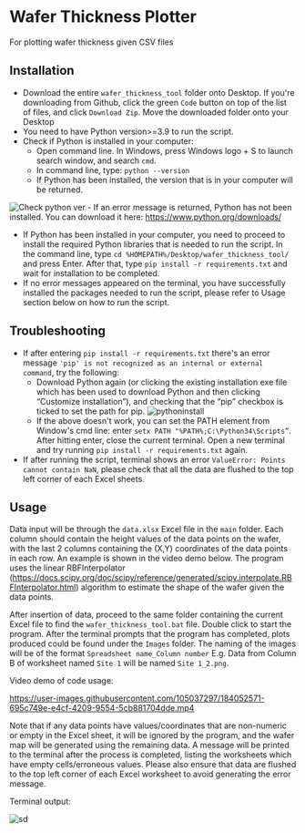 # Wafer Thickness Plotter
For plotting wafer thickness given CSV files

## Installation 
- Download the entire `wafer_thickness_tool` folder onto Desktop. If you're downloading from Github, click the green `Code` button on top of the list of files, and click `Download Zip`. Move the downloaded folder onto your Desktop
- You need to have Python version>=3.9 to run the script. 
- Check if Python is installed in your computer:
    - Open command line. In Windows, press Windows logo + S to launch search window, and search `cmd`. 
    - In command line, type: `python --version`
    - If Python has been installed, the version that is in your computer will be returned. 
    
![Check python ver](https://user-images.githubusercontent.com/105037297/169487975-c7da6c6f-da46-44d2-bda3-5d8dd35987d7.PNG)
    - If an error message is returned, Python has not been installed. You can download it here: https://www.python.org/downloads/
- If Python has been installed in your computer, you need to proceed to install the required Python libraries that is needed to run the script. In the command line, type `cd %HOMEPATH%/Desktop/wafer_thickness_tool/` and press Enter. After that, type `pip install -r requirements.txt` and wait for installation to be completed.
- If no error messages appeared on the terminal, you have successfully installed the packages needed to run the script, please refer to Usage section below on how to run the script. 

## Troubleshooting
- If after entering `pip install -r requirements.txt` there's an error message `'pip' is not recognized as an internal or external command`, try the following:
  - Download Python again (or clicking the existing installation exe file which has been used to download Python and then clicking “Customize installation”), and checking that the “pip” checkbox is ticked to set the path for pip.
![pythoninstall](https://user-images.githubusercontent.com/105037297/175252187-2681279f-16b6-4e63-a583-1d06caa34270.PNG)
  - If the above doesn't work, you can set the PATH element from Window's cmd line: enter `setx PATH "%PATH%;C:\Python34\Scripts”`. After hitting enter, close the current terminal. Open a new terminal and try running `pip install -r requirements.txt` again. 
- If after running the script, terminal shows an error `ValueError: Points cannot contain NaN`, please check that all the data are flushed to the top left corner of each Excel sheets.

## Usage
Data input will be through the `data.xlsx` Excel file in the `main` folder. Each column should contain the height values of the data points on the wafer, with the last 2 columns containing the (X,Y) coordinates of the data points in each row. An example is shown in the video demo below. 
The program uses the linear RBFInterpolator (https://docs.scipy.org/doc/scipy/reference/generated/scipy.interpolate.RBFInterpolator.html) algorithm to estimate the shape of the wafer given the data points. 

After insertion of data, proceed to the same folder containing the current Excel file to find the `wafer_thickness_tool.bat` file. Double click to start the program. After the terminal prompts that the program has completed, plots produced could be found under the `Images` folder. The naming of the images will be of the format `Spreadsheet name_Column number` E.g. Data from Column B of worksheet named `Site 1` will be named `Site 1_2.png`.

Video demo of code usage: 

https://user-images.githubusercontent.com/105037297/184052571-695c749e-e4cf-4209-9554-5cb881704dde.mp4

Note that if any data points have values/coordinates that are non-numeric or empty in the Excel sheet, it will be ignored by the program, and the wafer map will be generated using the remaining data. A message will be printed to the terminal after the process is completed, listing the worksheets which have empty cells/erroneous values. Please also ensure that data are flushed to the top left corner of each Excel worksheet to avoid generating the error message. 

Terminal output:

![sd](https://user-images.githubusercontent.com/105037297/178438790-266d10e0-b4e9-4c01-be8c-288b52b63ef8.PNG)







